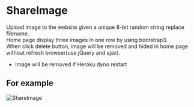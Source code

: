 # ShareImage  

Upload image to the website given a unique 8-bit random string replace filename.  
Home page display three images in one row by using bootstrap3.  
When click delete button, image will be removed and hided in home page without refresh browser(use jQuery and ajax).  

* Image will be removed if Heroku dyno restart  

## For example  
![ShareImage](https://i.imgur.com/1VkHSL4.png)
